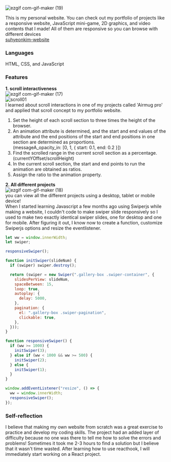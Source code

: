 ![ezgif com-gif-maker (19)](https://user-images.githubusercontent.com/94214512/197362775-0ad8da01-ff22-4b4c-9122-b7f64c4cea7a.gif)

This is my personal website. You can check out my portfolio of projects like a responsive website, JavaScript mini-game, 2D graphics, and video contents that I made! All of them are responsive so you can browse with different devices<br>
[suhyeonkim-website](https://moonlit-moxie-a93f38.netlify.app/)

### Languages<br>

HTML, CSS, and JavaScript

### Features

**1. scroll interactiveness**<br>
![ezgif com-gif-maker (17)](https://user-images.githubusercontent.com/94214512/197360932-0653730e-e738-4812-8af1-6425febe2bf2.gif) <br>
![scroll01](https://user-images.githubusercontent.com/94214512/197361204-4f5aca06-dc76-4758-a213-c6ff03619b4b.png)<br>
I learned about scroll interactions in one of my projects called 'Airmug pro' and applied that scroll concept to my portfolio website. <br>

1. Set the height of each scroll section to three times the height of the browser. <br>
2. An animation attribute is determined, and the start and end values of the attribute and the end positions of the start and end positions in one section are determined as proportions.<br> (messageA_opacity_in: [0, 1, { start: 0.1, end: 0.2 }])<br>
3. Find the scrolled range in the current scroll section as a percentage. (currentYOffset/scrollHeight)
4. In the current scroll section, the start and end points to run the animation are obtained as ratios.
5. Assign the ratio to the animation property.<br>

**2. All different projects** <br>
![ezgif com-gif-maker (18)](https://user-images.githubusercontent.com/94214512/197362423-b678db0d-3fc3-4189-83bf-25b0720d2dda.gif)<br>
you can view all the different projects using a desktop, tablet or mobile device! <br>
When I started learning Javascript a few months ago using Swiperjs while making a website,
I couldn't code to make swiper slide responsively so I used to make two exactly identical swiper slides, one for desktop and one for mobile. After figuring it out, I know now to create a function, customize Swiperjs options and resize the eventlistener.

```js
let ww = window.innerWidth;
let swiper;

responsiveSwiper();

function initSwiper(slideNum) {
  if (swiper) swiper.destroy();

  return (swiper = new Swiper(".gallery-box .swiper-container", {
    slidesPerView: slideNum,
    spaceBetween: 15,
    loop: true,
    autoplay: {
      delay: 5000,
    },
    pagination: {
      el: ".gallery-box .swiper-pagination",
      clickable: true,
    },
  }));
}

function responsiveSwiper() {
  if (ww >= 1000) {
    initSwiper(3);
  } else if (ww < 1000 && ww >= 500) {
    initSwiper(2);
  } else {
    initSwiper(1);
  }
}

window.addEventListener("resize", () => {
  ww = window.innerWidth;
  responsiveSwiper();
});
```

### Self-reflection

I believe that making my own website from scratch was a great exercise to practice and develop my coding skills. The project had an added layer of difficulty because no one was there to tell me how to solve the errors and problems! Sometimes it took me 2-3 hours to find a solution but I believe that it wasn't time wasted. After learning how to use reacthook, I will immediately start working on a React project.
